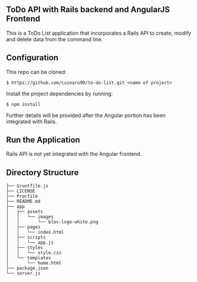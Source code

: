 ## ToDo API with Rails backend and AngularJS Frontend

This is a ToDo List application that incorporates a Rails API to create, modify and delete data from the 
command line. 

## Configuration

This repo can be cloned:

```
$ https://github.com/cuzoaru90/to-do-list.git <name of project>
```

Install the project dependencies by running:

```
$ npm install

```

Further details will be provided after the Angular portion has been integrated with Rails.


## Run the Application

Rails API is not yet integrated with the Angular frontend.


## Directory Structure

```
├── Gruntfile.js
├── LICENSE
├── Procfile
├── README.md
├── app
│   ├── assets
│   │   └── images
│   │       └── bloc-logo-white.png
│   ├── pages
│   │   └── index.html
│   ├── scripts
│   │   └── app.js
│   ├── styles
│   │   └── style.css
│   └── templates
│       └── home.html
├── package.json
└── server.js
```
